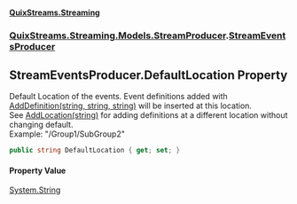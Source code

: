 #### [QuixStreams.Streaming](index.md 'index')
### [QuixStreams.Streaming.Models.StreamProducer](QuixStreams.Streaming.Models.StreamProducer.md 'QuixStreams.Streaming.Models.StreamProducer').[StreamEventsProducer](StreamEventsProducer.md 'QuixStreams.Streaming.Models.StreamProducer.StreamEventsProducer')

## StreamEventsProducer.DefaultLocation Property

Default Location of the events. Event definitions added with [AddDefinition(string, string, string)](StreamEventsProducer.AddDefinition(string,string,string).md 'QuixStreams.Streaming.Models.StreamProducer.StreamEventsProducer.AddDefinition(string, string, string)') will be inserted at this location.  
See [AddLocation(string)](StreamEventsProducer.AddLocation(string).md 'QuixStreams.Streaming.Models.StreamProducer.StreamEventsProducer.AddLocation(string)') for adding definitions at a different location without changing default.  
Example: "/Group1/SubGroup2"

```csharp
public string DefaultLocation { get; set; }
```

#### Property Value
[System.String](https://docs.microsoft.com/en-us/dotnet/api/System.String 'System.String')